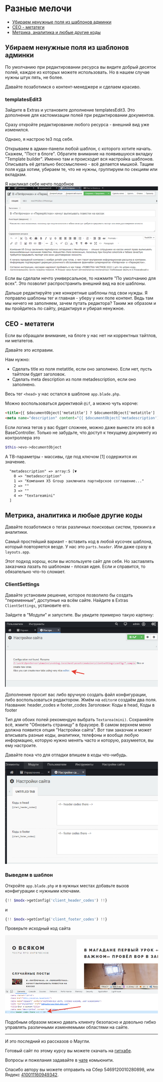 # Разные мелочи 

* [Убираем ненужные поля из шаблонов админки](#part1)
* [СЕО - метатеги](#part2)
* [Метрика, аналитика и любые другие коды ](#part3)



## Убираем ненужные поля из шаблонов админки <a name="part1"></a>
По умолчанию при редактировании ресурса вы видите добрый десяток полей, каждое из которых можете использовать. Но в нашем случае нужны штук пять, не более.

Давайте позаботимся о контент-менеджере и сделаем красиво.

### templatesEdit3

Зайдите в Extras и установите дополнение templatesEdit3. Это дополнение для кастомизации полей при редактировании документов.

Сразу  откройте  редактирование любого ресурса - внешний вид уже изменился.

Однако, я настрою te3 под себя. 

Открываем в админ-панели любой шаблон, с которого хотите начать. Скажем, "Пост в блоге". Обратите внимание на появившуюся вкладку "Template builder". Именно там и происходит вся настройка шаблонов. Описывать её детально  бессмысленно - всё делается мышкой. Тащим поля куда хотим, убираем те, что не нужны, группируем по секциям или вкладкам.

Я накликал себе нечто подобное
![blog te](assets/images/s67.png)

Если вы сделали нечто универсальное, то нажмите "По умолчанию для всех". Это позволит распространить внешний вид на все шаблоны.

Дальше редактируйте уже конкретные шаблоны под свои нужды.
Я поправлю шаблоны тег и главная - уберу у них поле  контент. Ведь там мы ничего не заполняем, зачем путать редактора? 
Таким же образом и вы пройдитесь по сайту, редактируя и убирая ненужное.


## СЕО - метатеги <a name="part2"></a>

Если вы обращали внимание, на блоге у нас нет ни корректных тайтлов, ни метатегов.

Давайте это исправим. 

Нам нужно: 
* Сделать title из поля metatitle, если оно заполнено. Если нет, пусть тайтлом будет заголовок.
* Сделать meta description из поля metadescription, если оно заполнено. 

Весь тег `<head>` у нас остался в шаблоне `app.blade.php`.

Можно воспользоваться директивой `@if`, а можно чуть короче:
```html
<title>{{ $documentObject['metatitle'] ? $documentObject['metatitle']  : $documentObject['pagetitle'] }}</title>
<meta name="description" content="{{ $documentObject['metadescription'] ? $documentObject['metadescription']  : $documentObject['introtext'] }}" />

```

Если логика тегов у вас будет сложнее, можно даже вынести это всё в BaseController. 
Только не забудьте, что доступ к текущему документу из контроллера это
```php
$this->evo->documentObject
```
А ТВ-параметры - массивы, где под ключом [1] содержится их значение.
```
  "metadescription" => array:5 [▼
    0 => "metadescription"
    1 => "Компания X5 Group заключила партнёрское соглашение..."
    2 => ""
    3 => ""
    4 => "textareamini"
  ]
  ```



## Метрика, аналитика и любые другие коды <a name="part3"></a>

Давайте позаботимся о тегах различных поисковых систем, трекинга и аналитики.

Самый простейший вариант - вставить код в любой кусочек шаблона, который повторяется везде. У нас это `parts.header`. Или даже сразу в `layouts.app`.

Этот подход хорош, если вы используете сайт для себя. Но заставлять заказчика лазать по шаблонам - плохая идея. Если и справится, то обязательно что-то сломает.

### ClientSettings
Давайте установим решение, которое позволило бы создать "переменные", доступные на всём сайте.
Найдите в Extras `ClientSettings`, установите его. 

Зайдите в "Модули" и запустите. Вы увидите примерно такую картину:

![cs](assets/images/s68.png)

Дополнение просит вас либо вручную создать файл конфигурации, либо воспользоваться редактором. Жмём на `editor`и создаём два поля.
Названия: header_codes и footer_codes
Заголовки: Коды в head, Коды в footer

Тип для обоих полей рекомендую выбрать `Textarea(mini)`.
Сохраняйте всё, жмите "Обновить страницу" в браузере. В самом верхнем меню должна появится опция "Настройки сайта". Вот там заказчик и может вписывать разные коды, аналитики, телефоны и вообще любую информацию, которую нужно менять часто и которую, разумеется, вы ему настроите.

Давайте пока что для отладки впишем в коды что-нибудь.

![place codes](assets/images/s69.png)

### Выведем в шаблон

Откройте `app.blade.php` и в нужных местах добавьте вызов конфигурации с нужными ключами.
```php
{!! $modx->getConfig('client_header_codes') !!}
```
и
```php
{!! $modx->getConfig('client_footer_codes') !!}
```

Проверьте исходный код сайта 

![place codes](assets/images/s70.png)

Подобным образом можно давать клиенту безопасно и довольно гибко управлять различными изменяемыми областями на сайте.

---
И это последний из рассказов о Маугли.

Готовый сайт по этому курсу вы можете скачать на [гитхабе](https://github.com/0test/evoblog.localhost).

Вопросы и пожелания задавайте в [чате](https://t.me/evo_cms) комьюнити.

Спасибо автору вы можете отправить на Сбер  5469120010280898, или Яндекс [410011160949342](https://yoomoney.ru/to/410011160949342).